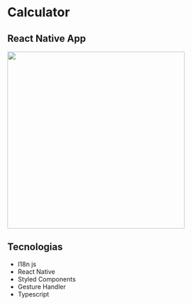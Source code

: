 # Calculator

## React Native App

<img src="./images/Calculator.gif" width="400" />

## Tecnologias

- I18n js
- React Native
- Styled Components
- Gesture Handler
- Typescript